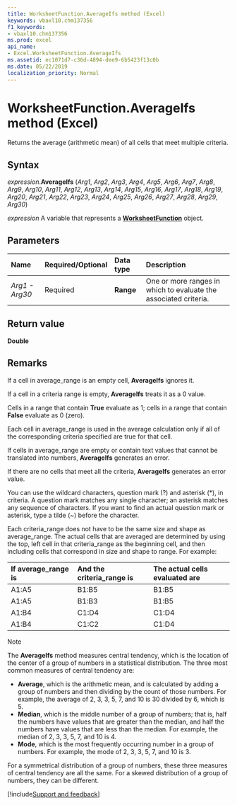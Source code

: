 ```yaml
---
title: WorksheetFunction.AverageIfs method (Excel)
keywords: vbaxl10.chm137356
f1_keywords:
- vbaxl10.chm137356
ms.prod: excel
api_name:
- Excel.WorksheetFunction.AverageIfs
ms.assetid: ec1071d7-c36d-4894-dee9-6b5423f13c0b
ms.date: 05/22/2019
localization_priority: Normal
---
```



# WorksheetFunction.AverageIfs method (Excel)

Returns the average (arithmetic mean) of all cells that meet multiple criteria.


## Syntax

_expression_.**AverageIfs** (_Arg1_, _Arg2_, _Arg3_, _Arg4_, _Arg5_, _Arg6_, _Arg7_, _Arg8_, _Arg9_, _Arg10_, _Arg11_, _Arg12_, _Arg13_, _Arg14_, _Arg15_, _Arg16_, _Arg17_, _Arg18_, _Arg19_, _Arg20_, _Arg21_, _Arg22_, _Arg23_, _Arg24_, _Arg25_, _Arg26_, _Arg27_, _Arg28_, _Arg29_, _Arg30_)

_expression_ A variable that represents a **[WorksheetFunction](Excel.WorksheetFunction.md)** object.


## Parameters

|Name|Required/Optional|Data type|Description|
|:-----|:-----|:-----|:-----|
| _Arg1 - Arg30_|Required| **Range**|One or more ranges in which to evaluate the associated criteria.|

## Return value

**Double**


## Remarks

If a cell in average_range is an empty cell, **AverageIfs** ignores it.
    
If a cell in a criteria range is empty, **AverageIfs** treats it as a 0 value.
    
Cells in a range that contain **True** evaluate as 1; cells in a range that contain **False** evaluate as 0 (zero).
    
Each cell in average_range is used in the average calculation only if all of the corresponding criteria specified are true for that cell.
    
If cells in average_range are empty or contain text values that cannot be translated into numbers, **AverageIfs** generates an error.
    
If there are no cells that meet all the criteria, **AverageIfs** generates an error value.
    
You can use the wildcard characters, question mark (?) and asterisk (*), in criteria. A question mark matches any single character; an asterisk matches any sequence of characters. If you want to find an actual question mark or asterisk, type a tilde (~) before the character.
    
Each criteria_range does not have to be the same size and shape as average_range. The actual cells that are averaged are determined by using the top, left cell in that criteria_range as the beginning cell, and then including cells that correspond in size and shape to range. For example:
    
|If average_range is|And the criteria_range is|The actual cells evaluated are|
|:-----|:-----|:-----|
|A1:A5|B1:B5|B1:B5|
|A1:A5|B1:B3|B1:B5|
|A1:B4|C1:D4|C1:D4|
|A1:B4|C1:C2|C1:D4|

> [!NOTE] 
> The **AverageIfs** method measures central tendency, which is the location of the center of a group of numbers in a statistical distribution. The three most common measures of central tendency are:
> - **Average**, which is the arithmetic mean, and is calculated by adding a group of numbers and then dividing by the count of those numbers. For example, the average of 2, 3, 3, 5, 7, and 10 is 30 divided by 6, which is 5.
> - **Median**, which is the middle number of a group of numbers; that is, half the numbers have values that are greater than the median, and half the numbers have values that are less than the median. For example, the median of 2, 3, 3, 5, 7, and 10 is 4.
> - **Mode**, which is the most frequently occurring number in a group of numbers. For example, the mode of 2, 3, 3, 5, 7, and 10 is 3.
>     
> For a symmetrical distribution of a group of numbers, these three measures of central tendency are all the same. For a skewed distribution of a group of numbers, they can be different. 



[!include[Support and feedback](~/includes/feedback-boilerplate.md)]